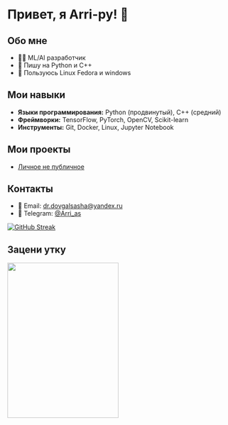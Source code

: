 # Привет, я Arri-py! 👋

## Обо мне
- 🧑‍💻 ML/AI разработчик
- 🐍 Пишу на Python и C++
- 🐧 Пользуюсь Linux Fedora и windows 

## Мои навыки
- **Языки программирования:** Python (продвинутый), C++ (средний)
- **Фреймворки:** TensorFlow, PyTorch, OpenCV, Scikit-learn
- **Инструменты:** Git, Docker, Linux, Jupyter Notebook

## Мои проекты
- [Личное не публичное]()

## Контакты
- 📧 Email: dr.dovgalsasha@yandex.ru
- 💬 Telegram: [@Arri_as](https://t.me/Arri_as)


[![GitHub Streak](https://streak-stats.demolab.com?user=Arri-py&theme=dark)](https://git.io/streak-stats)

## Зацени утку

<img src="https://i.giphy.com/media/v1.Y2lkPTc5MGI3NjExaWM2b3I2dnZwNXhlbDYzbTBzdGh0ZG1sODB4emNnbmJ4bmNsZjFtMiZlcD12MV9pbnRlcm5hbF9naWZfYnlfaWQmY3Q9Zw/3jP7YXH812oQ6IBemQ/giphy.gif" width="250" height="350" />


